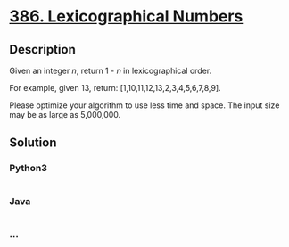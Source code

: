 # [386. Lexicographical Numbers](https://leetcode.com/problems/lexicographical-numbers)

## Description
<p>Given an integer <i>n</i>, return 1 - <i>n</i> in lexicographical order.</p>

<p>For example, given 13, return: [1,10,11,12,13,2,3,4,5,6,7,8,9].</p>

<p>Please optimize your algorithm to use less time and space. The input size may be as large as 5,000,000.</p>



## Solution
<!-- Type common method here -->


### Python3
<!-- Type special method here -->

```python

```

### Java
<!-- Type special method here -->

```java

```

### ...
```

```

